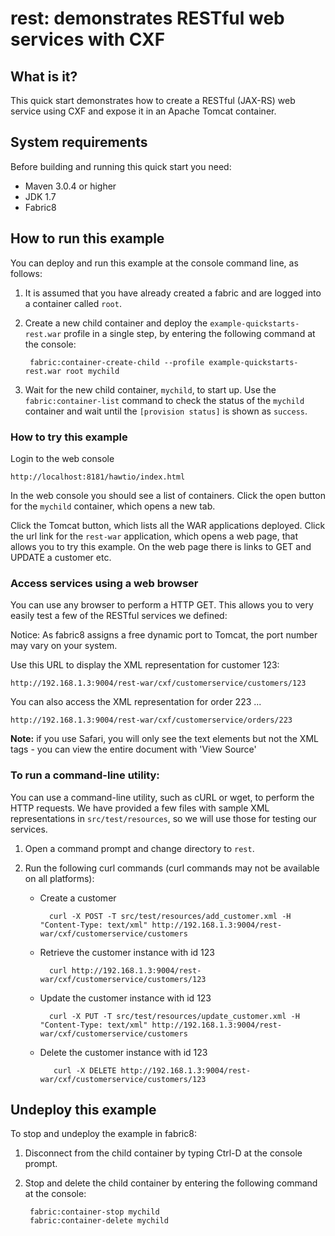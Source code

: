 rest: demonstrates RESTful web services with CXF
===============================================

## What is it?

This quick start demonstrates how to create a RESTful (JAX-RS) web service using CXF and expose it in an Apache Tomcat container.


## System requirements

Before building and running this quick start you need:

* Maven 3.0.4 or higher
* JDK 1.7
* Fabric8


## How to run this example

You can deploy and run this example at the console command line, as follows:

1. It is assumed that you have already created a fabric and are logged into a container called `root`.
1. Create a new child container and deploy the `example-quickstarts-rest.war` profile in a single step, by entering the
 following command at the console:

        fabric:container-create-child --profile example-quickstarts-rest.war root mychild

1. Wait for the new child container, `mychild`, to start up. Use the `fabric:container-list` command to check the status of the `mychild` container and wait until the `[provision status]` is shown as `success`.

### How to try this example

Login to the web console

    http://localhost:8181/hawtio/index.html

In the web console you should see a list of containers. Click the open button for the `mychild` container, which opens a new tab.

Click the Tomcat button, which lists all the WAR applications deployed. Click the url link for the `rest-war` application,
which opens a web page, that allows you to try this example. On the web page there is links to GET and UPDATE a customer etc.

### Access services using a web browser

You can use any browser to perform a HTTP GET.  This allows you to very easily test a few of the RESTful services we defined:

Notice: As fabric8 assigns a free dynamic port to Tomcat, the port number may vary on your system.

Use this URL to display the XML representation for customer 123:

    http://192.168.1.3:9004/rest-war/cxf/customerservice/customers/123

You can also access the XML representation for order 223 ...

    http://192.168.1.3:9004/rest-war/cxf/customerservice/orders/223

**Note:** if you use Safari, you will only see the text elements but not the XML tags - you can view the entire document with 'View Source'

### To run a command-line utility:

You can use a command-line utility, such as cURL or wget, to perform the HTTP requests.  We have provided a few files with sample XML representations in `src/test/resources`, so we will use those for testing our services.

1. Open a command prompt and change directory to `rest`.
2. Run the following curl commands (curl commands may not be available on all platforms):

    * Create a customer

            curl -X POST -T src/test/resources/add_customer.xml -H "Content-Type: text/xml" http://192.168.1.3:9004/rest-war/cxf/customerservice/customers

    * Retrieve the customer instance with id 123

            curl http://192.168.1.3:9004/rest-war/cxf/customerservice/customers/123

    * Update the customer instance with id 123

            curl -X PUT -T src/test/resources/update_customer.xml -H "Content-Type: text/xml" http://192.168.1.3:9004/rest-war/cxf/customerservice/customers

    * Delete the customer instance with id 123

             curl -X DELETE http://192.168.1.3:9004/rest-war/cxf/customerservice/customers/123


## Undeploy this example

To stop and undeploy the example in fabric8:

1. Disconnect from the child container by typing Ctrl-D at the console prompt.
2. Stop and delete the child container by entering the following command at the console:

        fabric:container-stop mychild
        fabric:container-delete mychild

